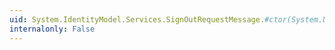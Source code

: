```yaml
---
uid: System.IdentityModel.Services.SignOutRequestMessage.#ctor(System.Uri,System.String)
internalonly: False
---
```

